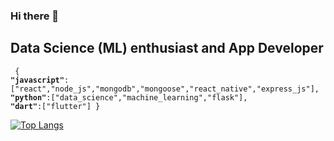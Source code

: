 ### Hi there 👋
## Data Science (ML) enthusiast and App Developer

<code> {
<strong>"javascript"</strong>:["react","node_js","mongodb","mongoose","react_native","express_js"],
<strong>"python"</strong>:["data_science","machine_learning","flask"],
<strong>"dart"</strong>:["flutter"]
}
</code>


[![Top Langs](https://github.com/argahv?tab=repositories&layout=compact&hide=jupyter)](https://github.com/argahv/github-readme-stats)
